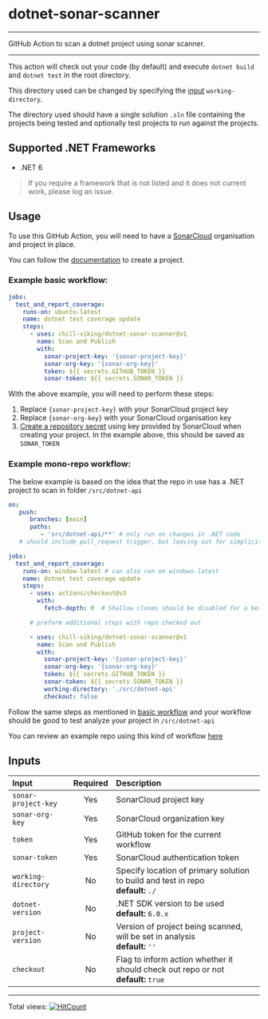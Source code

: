 # dotnet-sonar-scanner

<!-- TODO: add other status badges once workflows sorted out -->
<hr/>

GitHub Action to scan a dotnet project using sonar scanner.

<hr/>

This action will check out your code (by default) and execute `dotnet build` and `dotnet test` in the root directory.

This directory used can be changed by specifying the [input](#inputs) `working-directory`.

The directory used should have a single solution `.sln` file containing the projects being tested and optionally test projects to run against the projects.

## Supported .NET Frameworks

- .NET 6

> If you require a framework that is not listed and it does not current work, please log an issue.

## Usage

To use this GitHub Action, you will need to have a [SonarCloud](https://sonarcloud.io) organisation and project in
place.

You can follow the [documentation](https://docs.sonarcloud.io/getting-started/github/) to create a project.

### Example basic workflow:

```yaml
jobs:
  test_and_report_coverage:
    runs-on: ubuntu-latest
    name: dotnet test coverage update
    steps:
      - uses: chill-viking/dotnet-sonar-scanner@v1
        name: Scan and Publish
        with:
          sonar-project-key: '{sonar-project-key}'
          sonar-org-key: '{sonar-org-key}'
          token: ${{ secrets.GITHUB_TOKEN }}
          sonar-token: ${{ secrets.SONAR_TOKEN }}
```

With the above example, you will need to perform these steps:

1. Replace `{sonar-project-key}` with your SonarCloud project key
2. Replace `{sonar-org-key}` with your SonarCloud organisation key
3. [Create a repository secret](https://docs.github.com/en/actions/security-guides/encrypted-secrets#creating-encrypted-secrets-for-a-repository)
   using key provided by SonarCloud when creating your project. In the example above, this should be saved
   as `SONAR_TOKEN`

### Example mono-repo workflow:

The below example is based on the idea that the repo in use has a .NET project to scan
in folder `/src/dotnet-api`

```yaml
on:
   push:
      branches: [main]
      paths:
         - 'src/dotnet-api/**' # only run on changes in .NET code
   # should include pull_request trigger, but leaving out for simplicity here

jobs:
  test_and_report_coverage:
    runs-on: window-latest # can also run on windows-latest
    name: dotnet test coverage update
    steps:
      - uses: actions/checkout@v3
        with:
          fetch-depth: 0  # Shallow clones should be disabled for a better relevancy of analysis

      # preform additional steps with repo checked out

      - uses: chill-viking/dotnet-sonar-scanner@v1
        name: Scan and Publish
        with:
          sonar-project-key: '{sonar-project-key}'
          sonar-org-key: '{sonar-org-key}'
          token: ${{ secrets.GITHUB_TOKEN }}
          sonar-token: ${{ secrets.SONAR_TOKEN }}
          working-directory: './src/dotnet-api'
          checkout: false
```

Follow the same steps as mentioned in [basic workflow](#example-basic-workflow-) and your workflow should be good to test analyze your project in `/src/dotnet-api`

You can review an example repo using this kind of workflow [here](https://github.com/chill-viking/github-actions-tests)

## Inputs

| Input               | Required | Description                                                                             |
|:--------------------|:--------:|:----------------------------------------------------------------------------------------|
| `sonar-project-key` |   Yes    | SonarCloud project key                                                                  |
| `sonar-org-key`     |   Yes    | SonarCloud organization key                                                             |
| `token`             |   Yes    | GitHub token for the current workflow                                                   |
| `sonar-token`       |   Yes    | SonarCloud authentication token                                                         |
| `working-directory` |    No    | Specify location of primary solution to build and test in repo<br/>**default:** `./`    |
| `dotnet-version`    |    No    | .NET SDK version to be used<br/>**default:** `6.0.x`                                    |
| `project-version`   |    No    | Version of project being scanned, will be set in analysis<br/>**default:** `''`         |
| `checkout`          |    No    | Flag to inform action whether it should check out repo or not<br/>**default:** `true`   |

<hr/>

Total views: [![HitCount](https://hits.dwyl.com/chill-viking/dotnet-sonar-scanner.svg?style=flat-square)](http://hits.dwyl.com/chill-viking/dotnet-sonar-scanner)

